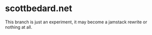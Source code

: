 # scottbedard.net

This branch is just an experiment, it may become a jamstack rewrite or nothing at all.

